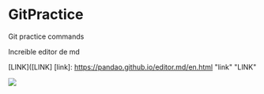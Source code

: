 # GitPractice
Git practice commands

Increible editor de md

[LINK]([LINK] [link]: https://pandao.github.io/editor.md/en.html "link" "LINK"

![](https://pandao.github.io/editor.md/images/logos/editormd-logo-180x180.png)
